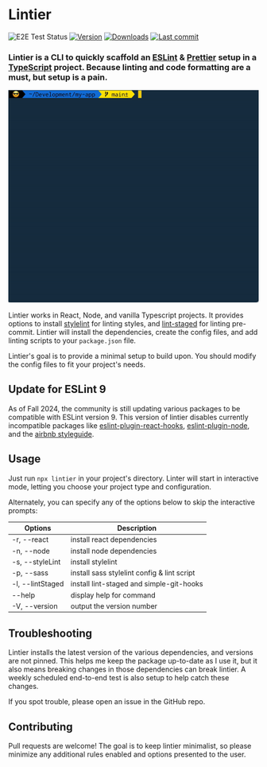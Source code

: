 # Lintier

![E2E Test Status](https://github.com/josh-stillman/lintier/actions/workflows/e2e.yml/badge.svg) [![Version](https://img.shields.io/npm/v/lintier.svg?style=flat-square)](https://www.npmjs.com/package/lintier?activeTab=versions) [![Downloads](https://img.shields.io/npm/dt/lintier.svg?style=flat-square)](https://www.npmjs.com/package/lintier) [![Last commit](https://img.shields.io/github/last-commit/josh-stillman/lintier.svg?style=flat-square)](https://github.com/josh-stillman/lintier/graphs/commit-activity)

### Lintier is a CLI to quickly scaffold an [ESLint](https://eslint.org/) & [Prettier](https://prettier.io/) setup in a [TypeScript](https://www.typescriptlang.org/) project.  Because linting and code formatting are a must, but setup is a pain.

![](https://github.com/josh-stillman/lintier/blob/main/lintier.gif?raw=true)

Lintier works in React, Node, and vanilla Typescript projects. It provides options to install [stylelint](https://stylelint.io/) for linting styles, and [lint-staged](https://github.com/okonet/lint-staged#readme) for linting pre-commit. Lintier will install the dependencies, create the config files, and add linting scripts to your `package.json` file.

Lintier's goal is to provide a minimal setup to build upon.  You should modify the config files to fit your project's needs.

## Update for ESLint 9

As of Fall 2024, the community is still updating various packages to be compatible with ESLint version 9. This version of lintier disables currently incompatible packages like [eslint-plugin-react-hooks](https://github.com/facebook/react/issues/28313), [eslint-plugin-node](https://github.com/mysticatea/eslint-plugin-node), and the [airbnb styleguide](https://github.com/airbnb/javascript/issues/2961).

## Usage

Just run `npx lintier` in your project's directory.  Linter will start in interactive mode, letting you choose your project type and configuration.

Alternately, you can specify any of the options below to skip the interactive prompts:

  |Options                 |Description
  -------------------------|-------------------------
  |-r, --react             |install react dependencies
  |-n, --node              |install node dependencies
  |-s, --styleLint         |install stylelint
  |-p, --sass              |install sass stylelint config & lint script
  |-l, --lintStaged        |install lint-staged and simple-git-hooks
  |--help                  |display help for command
  |-V, --version           |output the version number


## Troubleshooting

Lintier installs the latest version of the various dependencies, and versions are not pinned.  This helps me keep the package up-to-date as I use it, but it also means breaking changes in those dependencies can break lintier.  A weekly scheduled end-to-end test is also setup to help catch these changes.

If you spot trouble, please open an issue in the GitHub repo.

## Contributing

Pull requests are welcome!  The goal is to keep lintier minimalist, so please minimize any additional rules enabled and options presented to the user.

